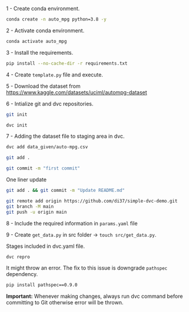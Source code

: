 1 - Create conda environment.

```bash
conda create -n auto_mpg python=3.8 -y
```

2 - Activate conda environment.

```bash
conda activate auto_mpg
```

3 - Install the requirements.

```bash
pip install --no-cache-dir -r requirements.txt
```
4 - Create `template.py` file and execute.

5 - Download the dataset from
https://www.kaggle.com/datasets/uciml/autompg-dataset

6 - Intialize git and dvc repositories.
```bash
git init
```

```bash
dvc init
```

7 - Adding the dataset file to staging area in dvc.
```bash
dvc add data_given/auto-mpg.csv
```

```bash
git add .
```

```bash
git commit -m "first commit"
```

One liner update

```bash
git add . && git commit -m "Update README.md"
```

```bash
git remote add origin https://github.com/di37/simple-dvc-demo.git
git branch -M main
git push -u origin main
```

8 - Include the required information in `params.yaml` file

9 - Create `get_data.py` in src folder -> `touch src/get_data.py`.

Stages included in dvc.yaml file.

```bash
dvc repro
```

It might throw an error. The fix to this issue is downgrade `pathspec` dependency.

```bash
pip install pathspec==0.9.0
```

**Important:** Whenever making changes, always run dvc command before committing to Git otherwise error will be thrown.
